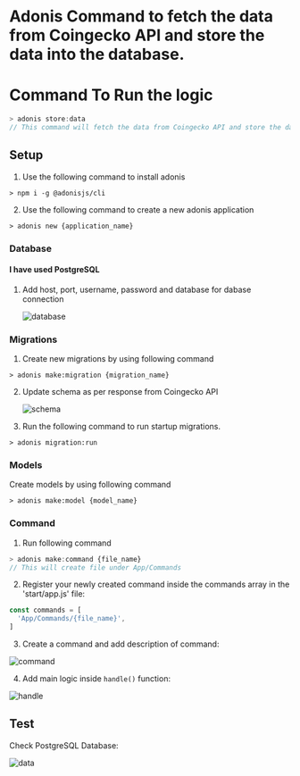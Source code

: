 # Adonis Command to fetch the data from Coingecko API and store the data into the database.

# Command To Run the logic

```typescript
> adonis store:data
// This command will fetch the data from Coingecko API and store the data into the database.

```

## Setup

1. Use the following command to install adonis

```
> npm i -g @adonisjs/cli
```
2. Use the following command to create a new adonis application
```
> adonis new {application_name}
```


### Database

#### I have used PostgreSQL

1. Add host, port, username, password and database for dabase connection
   
   ![database](https://github.com/justvarad123/adonisjsCommand/assets/33244550/d8a0cfea-b548-4102-a77b-c6ac11259be2)
   
### Migrations

1. Create new migrations by using following command

```
> adonis make:migration {migration_name}
```

2. Update schema as per response from Coingecko API
   
   ![schema](https://github.com/justvarad123/adonisjsCommand/assets/33244550/e32250ce-db4c-438a-8f14-1f4fb3ed564c)


3. Run the following command to run startup migrations.

```
> adonis migration:run
```

### Models

Create models by using following command

```
> adonis make:model {model_name}
```

### Command

1. Run following command

```javascript
> adonis make:command {file_name}
// This will create file under App/Commands
```

2. Register your newly created command inside the commands array in the 'start/app.js' file:

```javascript
const commands = [
  'App/Commands/{file_name}',
]
```

3. Create a command and add description of command:

![command](https://github.com/justvarad123/adonisjsCommand/assets/33244550/60c1193c-0534-4a7f-8b1d-80d9a0a5e44b)

4. Add main logic inside `handle()` function:

![handle](https://github.com/justvarad123/adonisjsCommand/assets/33244550/cc91de39-ba52-4511-8c68-945ff344d7a8)


## Test

Check PostgreSQL Database:

![data](https://github.com/justvarad123/adonisjsCommand/assets/33244550/6e8c2d2f-f0d5-4d8d-8d86-3e0e42cfe4ed)


